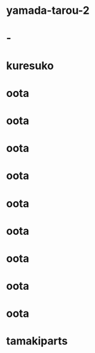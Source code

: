 # yamada-tarou-2
# -
# kuresuko
# oota
# oota
# oota
# oota
# oota
# oota
# oota
# oota
# oota
# tamakiparts
